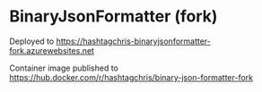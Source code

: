 # BinaryJsonFormatter (fork)

Deployed to https://hashtagchris-binaryjsonformatter-fork.azurewebsites.net

Container image published to https://hub.docker.com/r/hashtagchris/binary-json-formatter-fork

